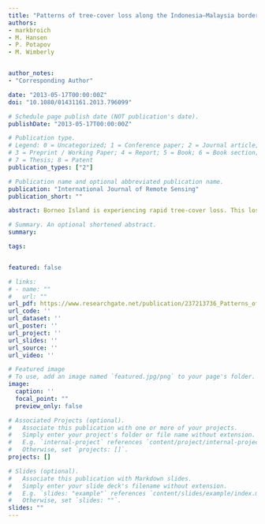 ```yaml
---
title: "Patterns of tree-cover loss along the Indonesia–Malaysia border on Borneo"
authors:
- markbroich
- M. Hansen
- P. Potapov
- M. Wimberly


author_notes:
- "Corresponding Author"

date: "2013-05-17T00:00:00Z"
doi: "10.1080/01431161.2013.796099"

# Schedule page publish date (NOT publication's date).
publishDate: "2013-05-17T00:00:00Z"

# Publication type.
# Legend: 0 = Uncategorized; 1 = Conference paper; 2 = Journal article;
# 3 = Preprint / Working Paper; 4 = Report; 5 = Book; 6 = Book section;
# 7 = Thesis; 8 = Patent
publication_types: ["2"]

# Publication name and optional abbreviated publication name.
publication: "International Journal of Remote Sensing"
publication_short: ""

abstract: Borneo Island is experiencing rapid tree-cover loss. This loss has been quantified for the Indonesian part of the island at Landsat spatial resolution, but no recent study exists that extends across the border into Malaysia. This research focused on quantifying patterns of tree-cover loss in the Indonesia–Malaysia border zone on Borneo. The methods used for quantifying 2000–2010 tree-cover loss within 20 km on either side of the border are an internally consistent mapping algorithm used on Landsat imagery and a local indicator of spatial autocorrelation to quantify the concentration of loss. Within the 20 km zone on either side of the border, tree-cover loss rates in lowlands were high in the two countries (19.8% and 14.4%, in Indonesia and Malaysia, respectively), but rates in the Malaysian uplands were an order of magnitude higher than in the Indonesian uplands (2.95% and 0.25%, respectively). Clusters of tree-cover loss in the Malaysian uplands were considerably larger than in the Indonesian uplands.

# Summary. An optional shortened abstract.
summary: 

tags:


featured: false

# links:
# - name: ""
#   url: ""
url_pdf: https://www.researchgate.net/publication/237213736_Patterns_of_tree-cover_loss_along_the_Indonesia-Malaysia_border_on_Borneo_Patterns_of_tree-cover_loss_along_the_Indonesia-Malaysia_border_on_Borneo
url_code: ''
url_dataset: ''
url_poster: ''
url_project: ''
url_slides: ''
url_source: ''
url_video: ''

# Featured image
# To use, add an image named `featured.jpg/png` to your page's folder. 
image:
  caption: ''
  focal_point: ""
  preview_only: false

# Associated Projects (optional).
#   Associate this publication with one or more of your projects.
#   Simply enter your project's folder or file name without extension.
#   E.g. `internal-project` references `content/project/internal-project/index.md`.
#   Otherwise, set `projects: []`.
projects: []

# Slides (optional).
#   Associate this publication with Markdown slides.
#   Simply enter your slide deck's filename without extension.
#   E.g. `slides: "example"` references `content/slides/example/index.md`.
#   Otherwise, set `slides: ""`.
slides: ""
---
```




